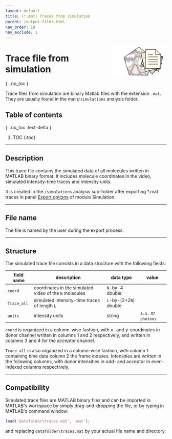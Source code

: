 ```yaml
---
layout: default
title: (*.mat) Traces from simulation
parent: /output-files.html
nav_order: 19
nav_exclude: 1
---
```


<img src="../assets/images/logos/logo-output-files_400px.png" width="170" style="float:right; margin-left: 15px;"/>

# Trace file from simulation
{: .no_toc }

Trace files from simulation are binary Matlab files with the extension `.mat`. They are usually found in the main`/simulations` analysis folder.

## Table of contents
{: .no_toc .text-delta }

1. TOC
{:toc}


---

## Description

This trace file contains the simulated data of all molecules written in MATLAB binary format.
It includes molecule coordinates in the video, simulated intensity-time traces and intensity units.

It is created in the `/simulations` analysis sub-folder after exporting *.mat traces in panel 
[Export options](..//simulation/panels/panel-export-options.html) of module Simulation.


---

## File name

The file is named by the user during the export process.


---

## Structure

The simulated trace file consists in a data structure with the following fields:

| field name  | description                                             | data type              | value               |
| ----------- | ------------------------------------------------------- | ---------------------- | ------------------- |
| `coord`     | coordinates in the simulated video of the `N` molecules | `N`-by-4 double        |                     |
| `Trace_all` | simulated intensity-time traces of length `L`           | `L`-by-(2+2`N`) double |                     |
| `units`     | intensity units                                         | string                 | `a.u.` or `photons` |

`coord` is organized in a column-wise fashion, with x- and y-coordinates in donor channel written in columns 1 and 2 respectively, and written in columns 3 and 4 for the acceptor channel.

`Trace_all` is also organized in a column-wise fashion, with column 1 containing time data column 2 the frame indexes.
Intensities are written in the following columns, with donor intensities in odd- and acceptor in even-indexed columns respectively.

---

## Compatibility

Simulated trace files are MATLAB binary files and can be imported in MATLAB's workspace by simply drag-and-dropping the file, or by typing in MATLAB's command window:

```matlab
load('datafolder\traces.mat','-mat');
```

and replacing `datafolder\traces.mat` by your actual file name and directory.

